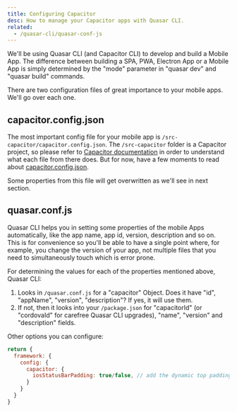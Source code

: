 ```yaml
---
title: Configuring Capacitor
desc: How to manage your Capacitor apps with Quasar CLI.
related:
  - /quasar-cli/quasar-conf-js
---
```


We'll be using Quasar CLI (and Capacitor CLI) to develop and build a Mobile App. The difference between building a SPA, PWA, Electron App or a Mobile App is simply determined by the "mode" parameter in "quasar dev" and "quasar build" commands.

There are two configuration files of great importance to your mobile apps. We'll go over each one.

## capacitor.config.json
The most important config file for your mobile app is `/src-capacitor/capacitor.config.json`. The `/src-capacitor` folder is a Capacitor project, so please refer to [Capacitor documentation](https://capacitor.ionicframework.com) in order to understand what each file from there does. But for now, have a few moments to read about [capacitor.config.json](https://capacitor.ionicframework.com/docs/basics/configuring-your-app/).

Some properties from this file will get overwritten as we'll see in next section.

## quasar.conf.js
Quasar CLI helps you in setting some properties of the mobile Apps automatically, like the app name, app id, version, description and so on. This is for convenience so you'll be able to have a single point where, for example, you change the version of your app, not multiple files that you need to simultaneously touch which is error prone.

For determining the values for each of the properties mentioned above, Quasar CLI:
1. Looks in `/quasar.conf.js` for a "capacitor" Object. Does it have "id", "appName", "version", "description"? If yes, it will use them.
2. If not, then it looks into your `/package.json` for "capacitorId" (or "cordovaId" for carefree Quasar CLI upgrades), "name", "version" and "description" fields.

Other options you can configure:

```js
return {
  framework: {
    config: {
      capacitor: {
        iosStatusBarPadding: true/false, // add the dynamic top padding on iOS mobile devices
      }
    }
  }
}
```
